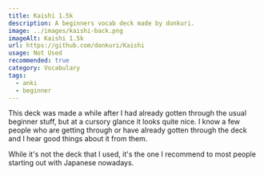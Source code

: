 ```yaml
---
title: Kaishi 1.5k
description: A beginners vocab deck made by donkuri.
image: ../images/kaishi-back.png
imageAlt: Kaishi 1.5k
url: https://github.com/donkuri/Kaishi
usage: Not Used
recommended: true
category: Vocabulary
tags:
  - anki
  - beginner
---
```

This deck was made a while after I had already gotten through the usual beginner stuff, but at a cursory glance it looks quite nice. I know a few people who are getting through or have already gotten through the deck and I hear good things about it from them.

While it's not the deck that I used, it's the one I recommend to most people starting out with Japanese nowadays.